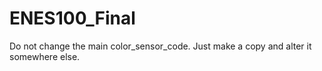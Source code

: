 # ENES100_Final
Do not change the main color_sensor_code. Just make a copy and alter it somewhere else.
